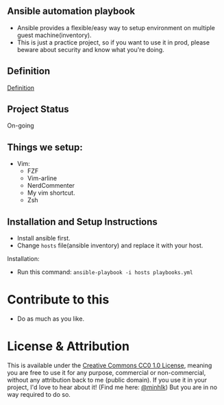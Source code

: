 ## Ansible automation playbook

- Ansible provides a flexible/easy way to setup environment on multiple guest machine(inventory).
- This is just a practice project, so if you want to use it in prod, please beware about security and know what you're doing.

## Definition
[Definition](./definition/README.md)
## Project Status

On-going

## Things we setup:

- Vim:
  - FZF
  - Vim-arline
  - NerdCommenter
  - My vim shortcut.
  - Zsh

## Installation and Setup Instructions

- Install ansible first.
- Change `hosts` file(ansible inventory) and replace it with your host.

Installation:

- Run this command:
  `ansible-playbook -i hosts playbooks.yml`

# Contribute to this
- Do as much as you like.

# License & Attribution
This is available under the [Creative Commons CC0 1.0 License](https://creativecommons.org/publicdomain/zero/1.0/), meaning you are free to use it for any purpose, commercial or non-commercial, without any attribution back to me (public domain). If you use it in your project, I'd love to hear about it! (Find me here: [@minhlk](https://github.com/minhlk)) But you are in no way required to do so.
